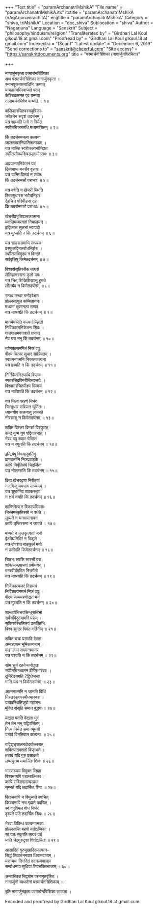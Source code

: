 +++
"Text title" = "paramArchanatriMshikA"
"File name" = "paramArchanatriMshikA.itx"
itxtitle = "paramArchanatriMshikA (nAgArjunavirachitA)"
engtitle = "paramArchanatriMshikA"
Category = "shiva, triMshikA"
Location = "doc_shiva"
Sublocation = "shiva"
Author = "Nagarjuna"
Language = "Sanskrit"
Subject = "philosophy/hinduism/religion"
"Transliterated by" = "Girdhari Lal Koul glkoul.18 at gmail.com"
"Proofread by" = "Girdhari Lal Koul glkoul.18 at gmail.com"
Indexextra = "(Scan)"
"Latest update" = "December 6, 2019"
"Send corrections to" = "sanskrit@cheerful.com"
"Site access" = "https://sanskritdocuments.org"
title = "परमार्चनत्रिंशिका (नागार्जुनविरचिता)"

+++
  
 नागार्जुनकृता परमार्चनत्रिंशिका   
अथ परमार्चनत्रिंशिका नागार्जुनकृता ।  
स्नानपूजनसमाधिभिः क्रमात्  
     यन्महात्मभिरवाप्यते पदम् ।  
कैश्चिदक्रमत एव यन्मया  
     तत्समर्चनमिषेण कथ्यते ॥ १॥  
  
बालिकारचितवस्त्रपुत्रिका-  
     क्रीडनेन सदृशं तदर्चनम् ।  
यत्र शाम्यति मनो न निर्मलं  
     स्फीतचिज्जलधि मध्यमाश्रितम् ॥ २॥  
  
किं तदर्चनमनल्प कल्पना  
     जालशम्बरनिपातितात्मकम् ।  
यत्र नास्ति स्वविकल्पनोज्ज्ञितः  
     स्फीतसौख्यशिवसङ्गमोत्सवः ॥ ३॥  
  
अप्रयत्नमनिकेतनं पदं  
     दिव्यमाप्य मनसैव वृत्तयः ।  
यत्र यान्ति विलयं न सर्वतः  
     किं तदर्चनमसौ पराभवः ॥ ४॥  
  
यत्र वर्षति न खेचरी स्थिति  
श्चित्सुधारस भरौघनिझरं  
देहचित्त परिपीडना दहं  
     किं तदर्चनमसौ पराभवः ॥ ५॥  
  
खेचरीप्रभृतिपञ्चकात्मना  
     व्याप्तिमम्बरगतां निभालयन् ।  
हृद्विकास सुलभां भवापदो  
     यत्र मुञ्चति न किं तदर्चनम् ॥ ६॥  
  
यत्र साहससमाधि सञ्चयः  
     प्रस्फुलद्विमलबोधनिर्झरः ।  
स्फीतसंविदुदयं न विन्दते  
     सर्ववृत्तिषु किमेतदर्चनम् ॥ ७॥  
  
विश्वसंसृतिरसैक तत्परो  
     लेलिहानरसना कुतो यमः ।  
यत्र चित् शिखिशिखासु हूयते  
     लीलयैव न किमेतदर्चनम् ॥ ८॥  
  
स्तब्ध मन्थर मनोहरेक्षणः  
     प्रोल्लसत्पुल कम्बिताननः ।  
मध्यमां भुवमनल्प सम्पदं  
     यत्र नाश्रयति किं तदर्चनम् ॥ ९॥  
  
मानमेयमिति कल्पनोज्झितो  
     निर्विकारमनिकेतनः शिवः ।  
गाडगाडमवगाह्यते क्षणात्  
     नैव यत्र ननु किं तदर्चनम् ॥ १०॥  
  
व्योमकल्पममितं निजं वपुः  
     वीक्ष्य चित्पर सुधार साञ्चितम् ।  
स्वात्मनात्मनि निरस्तकल्पना  
     यत्र हृष्यति न किं तदर्चनम् ॥ ११॥  
  
निर्निकेतनिरुपाधि विप्लवः  
     स्फारचिद्रविमरीचिसञ्चयैः ।  
विश्वमारचितमीक्ष्य विस्मयं  
     यत्र नाविशतिं किं तदर्चनम् ॥ १२॥  
  
यत्र नित्य परहर्ष निर्भरः  
     चित्सुधार सविपान घूर्णितः ।  
ध्यानयोग कलनासु लज्जते  
     नीरसासु न किमेतदर्चनम् ॥ १३॥  
  
शक्ति विस्तर विमर्शा विस्फुरत्  
     कन्द युग्म युग पद्विगाहनात् ।  
भैरवं वपु रुदार चेष्टितं  
     यत्र न स्फुरति किं तदर्चनम् ॥ १४॥  
  
इन्द्रियेषु विषयानुवर्तिषु  
     प्राणवर्त्म॑नि निजप्रवाहके ।  
कापि निर्वृतिमये चिदर्जिता  
     यत्र नोल्लसति किं तदर्चनम् ॥ १५॥  
  
दिव्य खेचरदृशा निरीहयां  
     नादबिन्दु मयभाव सञ्चयम् ।  
यत्र शुष्कमिव पावकस्तृणं  
     न क्षयं नयति किं तदर्चनम् ॥ १६॥  
  
शान्तिमेत्य न विकल्पविप्लवः  
     चिच्चमत्कृतिरसो न वर्धते ।  
लुप्यते न घनवासनावनं  
     कापि तृप्तिरसमा न जायते ॥ १७॥  
  
मन्यते न कृतकृत्यतां जनो  
     द्वैतमेघतिमिरं न भिद्यते ।  
यत्र दोषशत सङ्कुलं मनो  
     न प्रसीदति किमेतदर्चनम् ॥ १८॥  
  
चिन्नभः सरसि सारसीं परां  
     शक्तिमच्छप्रभवां प्रबोधयन् ।  
मन्त्रवीर्यममित निसर्गतो  
     यत्र नाश्रयति किं तदर्चनम् ॥ १९॥  
  
निर्विकारमजरं निरामयं  
     निर्विकल्पममलं निजं वपुः ।  
वीक्ष्य जन्ममरणोद्यतं भयं  
     यत्र मुञ्चति न किं तदर्चनम् ॥ २०॥  
  
शान्तवीचिचयसिन्धुसन्निभां  
     सर्वसंविदुदयावनिं पराम् ।  
सृष्टिसंस्थितिलयं प्रसक्तिभिः  
     विश्व सुन्दर विवत वर्तिनीम् ॥ २१॥  
  
शक्ति चक्र परमादि देवतां  
     अम्बरप्रथम भूमिकामजाम् ।  
मङ्गलाम सममन्त्रमातरं  
     यत्र पश्यति न किं तदर्चनम् ॥ २२॥  
  
सोम सूर्य दहनेन्धनोद्धतः  
     स्फीतचित्ज्वलन दीप्तिभास्वरः ।  
दुर्निरीक्ष्यगति ?द्धितेजसा  
     भाति यत्र न किमेतदर्चनम् ॥ २३॥  
  
आत्मनात्मनि न जानति विधिं  
     निस्तरङ्गपरबौधभास्वरः ।  
यत्पदस्थितिजुषो महाजनः  
     मुक्ति संसृति समान बुद्धयः ॥ २४॥  
  
यद्यदा पतति वेद्यता भुवं  
     तेन तेन ननु यद्विवर्जितम् ।  
नित्य निर्मल समानभूमयो  
     यत्पदे विमतिबाल कल्पनाः ॥ २५॥  
  
यद्विशृङ्खलमदोदयोल्लसत्  
     शक्तिपातवशतो विजृम्भते ।  
तत्पदं यदि गुरु प्रसादतो  
     लब्धमुत्तम मथार्चितः शिवः ॥ २६॥  
  
भावसञ्चय विमुक्त विग्रहा  
     विश्वमय्यपि परप्रथात्मिका ।  
कापि संविदमलाम्बरप्रभा  
     जृम्भते यदि तदार्चितः शिवः ॥ २७॥  
  
किञ्चनापि न विमुच्यते क्वचित्  
     किञ्चनापि नच गृह्यते क्वचित् ।  
स्वं वपुर्विमल बोध निर्भरं  
     दृश्यते यदि तदार्चितः शिवः ॥ २८॥  
  
भैरवा विविन्ध कल्पनात्मकाः  
     प्रोल्लसन्ति बहवो यतोऽम्बिका ।  
सा यतः स्फुरति तत्परं पदं  
     भाति चेद्गुरुदृशा शिवोऽर्चितः ॥ २९॥  
  
आसादितं गुरुमुखादिदमप्रयत्न-  
     सिद्धं शिवार्चनमपाप धियामवाप्यम् ।  
यत्तन्मया निगदितं तदनल्पवाञ्छा  
     सम्बोधनाय सुधियां शिवभक्तिभाजाम् ॥ ३०॥  
  
अनवच्छिन्न चिद्व्योम परमामृतबृंहितः ।  
नागार्जुनो व्यधादेनां परमार्चनत्रिंशिकाम् ॥  
  
इति नागार्जुनकृता परमार्चनत्रिंशिका समाप्ता ।  
  
  
Encoded and proofread by Girdhari Lal Koul glkoul.18 at gmail.com  
  
